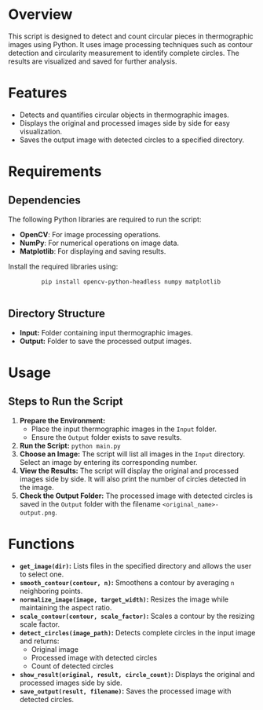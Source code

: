 <h1>Overview</h1>
    <p>
        This script is designed to detect and count circular pieces in thermographic images using Python. 
        It uses image processing techniques such as contour detection and circularity measurement to identify complete circles. 
        The results are visualized and saved for further analysis.
    </p>
  <h1>Features</h1>
    <ul>
        <li>Detects and quantifies circular objects in thermographic images.</li>
        <li>Displays the original and processed images side by side for easy visualization.</li>
        <li>Saves the output image with detected circles to a specified directory.</li>
    </ul>
  <h1>Requirements</h1>
    <h2>Dependencies</h2>
    <p>The following Python libraries are required to run the script:</p>
    <ul>
        <li><strong>OpenCV</strong>: For image processing operations.</li>
        <li><strong>NumPy</strong>: For numerical operations on image data.</li>
        <li><strong>Matplotlib</strong>: For displaying and saving results.</li>
    </ul>
    <p>Install the required libraries using:</p>
    <pre>
        <code>pip install opencv-python-headless numpy matplotlib</code>
    </pre>
    <h2>Directory Structure</h2>
    <ul>
        <li><strong>Input:</strong> Folder containing input thermographic images.</li>
        <li><strong>Output:</strong> Folder to save the processed output images.</li>
    </ul>
  <h1>Usage</h1>
    <h2>Steps to Run the Script</h2>
    <ol>
        <li><strong>Prepare the Environment:</strong>
            <ul>
                <li>Place the input thermographic images in the <code>Input</code> folder.</li>
                <li>Ensure the <code>Output</code> folder exists to save results.</li>
            </ul>
        </li>
        <li><strong>Run the Script:</strong>
            <code>python main.py</code>
        </li>
        <li><strong>Choose an Image:</strong> 
            The script will list all images in the <code>Input</code> directory. Select an image by entering its corresponding number.
        </li>
        <li><strong>View the Results:</strong> 
            The script will display the original and processed images side by side. It will also print the number of circles detected in the image.
        </li>
        <li><strong>Check the Output Folder:</strong> 
            The processed image with detected circles is saved in the <code>Output</code> folder with the filename <code>&lt;original_name&gt;-output.png</code>.
        </li>
    </ol>
  <h1>Functions</h1>
    <ul>
        <li><strong><code>get_image(dir)</code>:</strong> Lists files in the specified directory and allows the user to select one.</li>
        <li><strong><code>smooth_contour(contour, n)</code>:</strong> Smoothens a contour by averaging <code>n</code> neighboring points.</li>
        <li><strong><code>normalize_image(image, target_width)</code>:</strong> Resizes the image while maintaining the aspect ratio.</li>
        <li><strong><code>scale_contour(contour, scale_factor)</code>:</strong> Scales a contour by the resizing scale factor.</li>
        <li><strong><code>detect_circles(image_path)</code>:</strong> Detects complete circles in the input image and returns:
            <ul>
                <li>Original image</li>
                <li>Processed image with detected circles</li>
                <li>Count of detected circles</li>
            </ul>
        </li>
        <li><strong><code>show_result(original, result, circle_count)</code>:</strong> Displays the original and processed images side by side.</li>
        <li><strong><code>save_output(result, filename)</code>:</strong> Saves the processed image with detected circles.</li>
    </ul>
